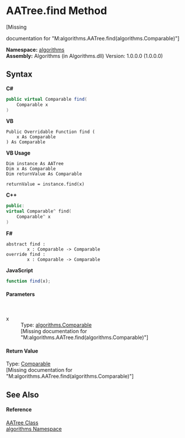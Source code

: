 # AATree.find Method 
 

\[Missing <summary> documentation for "M:algorithms.AATree.find(algorithms.Comparable)"\]

**Namespace:**&nbsp;<a href="82f88b43-fdc9-bc99-9558-75fce96d448f">algorithms</a><br />**Assembly:**&nbsp;Algorithms (in Algorithms.dll) Version: 1.0.0.0 (1.0.0.0)

## Syntax

**C#**<br />
``` C#
public virtual Comparable find(
	Comparable x
)
```

**VB**<br />
``` VB
Public Overridable Function find ( 
	x As Comparable
) As Comparable
```

**VB Usage**<br />
``` VB Usage
Dim instance As AATree
Dim x As Comparable
Dim returnValue As Comparable

returnValue = instance.find(x)
```

**C++**<br />
``` C++
public:
virtual Comparable^ find(
	Comparable^ x
)
```

**F#**<br />
``` F#
abstract find : 
        x : Comparable -> Comparable 
override find : 
        x : Comparable -> Comparable 
```

**JavaScript**<br />
``` JavaScript
function find(x);
```


#### Parameters
&nbsp;<dl><dt>x</dt><dd>Type: <a href="6dcffa06-805a-b637-3ea2-da53324cd88f">algorithms.Comparable</a><br />\[Missing <param name="x"/> documentation for "M:algorithms.AATree.find(algorithms.Comparable)"\]</dd></dl>

#### Return Value
Type: <a href="6dcffa06-805a-b637-3ea2-da53324cd88f">Comparable</a><br />\[Missing <returns> documentation for "M:algorithms.AATree.find(algorithms.Comparable)"\]

## See Also


#### Reference
<a href="d2b1ddce-1121-f4a3-2427-7103aa27229a">AATree Class</a><br /><a href="82f88b43-fdc9-bc99-9558-75fce96d448f">algorithms Namespace</a><br />